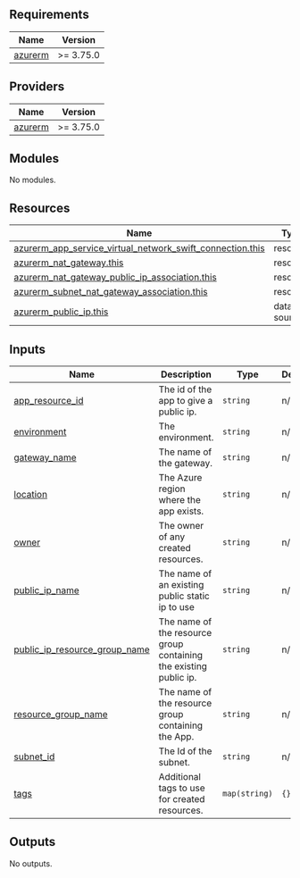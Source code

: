 <!-- BEGIN_TF_DOCS -->
## Requirements

| Name | Version |
|------|---------|
| <a name="requirement_azurerm"></a> [azurerm](#requirement\_azurerm) | >= 3.75.0 |

## Providers

| Name | Version |
|------|---------|
| <a name="provider_azurerm"></a> [azurerm](#provider\_azurerm) | >= 3.75.0 |

## Modules

No modules.

## Resources

| Name | Type |
|------|------|
| [azurerm_app_service_virtual_network_swift_connection.this](https://registry.terraform.io/providers/hashicorp/azurerm/latest/docs/resources/app_service_virtual_network_swift_connection) | resource |
| [azurerm_nat_gateway.this](https://registry.terraform.io/providers/hashicorp/azurerm/latest/docs/resources/nat_gateway) | resource |
| [azurerm_nat_gateway_public_ip_association.this](https://registry.terraform.io/providers/hashicorp/azurerm/latest/docs/resources/nat_gateway_public_ip_association) | resource |
| [azurerm_subnet_nat_gateway_association.this](https://registry.terraform.io/providers/hashicorp/azurerm/latest/docs/resources/subnet_nat_gateway_association) | resource |
| [azurerm_public_ip.this](https://registry.terraform.io/providers/hashicorp/azurerm/latest/docs/data-sources/public_ip) | data source |

## Inputs

| Name | Description | Type | Default | Required |
|------|-------------|------|---------|:--------:|
| <a name="input_app_resource_id"></a> [app\_resource\_id](#input\_app\_resource\_id) | The id of the app to give a public ip. | `string` | n/a | yes |
| <a name="input_environment"></a> [environment](#input\_environment) | The environment. | `string` | n/a | yes |
| <a name="input_gateway_name"></a> [gateway\_name](#input\_gateway\_name) | The name of the gateway. | `string` | n/a | yes |
| <a name="input_location"></a> [location](#input\_location) | The Azure region where the app exists. | `string` | n/a | yes |
| <a name="input_owner"></a> [owner](#input\_owner) | The owner of any created resources. | `string` | n/a | yes |
| <a name="input_public_ip_name"></a> [public\_ip\_name](#input\_public\_ip\_name) | The name of an existing public static ip to use | `string` | n/a | yes |
| <a name="input_public_ip_resource_group_name"></a> [public\_ip\_resource\_group\_name](#input\_public\_ip\_resource\_group\_name) | The name of the resource group containing the existing public ip. | `string` | n/a | yes |
| <a name="input_resource_group_name"></a> [resource\_group\_name](#input\_resource\_group\_name) | The name of the resource group containing the App. | `string` | n/a | yes |
| <a name="input_subnet_id"></a> [subnet\_id](#input\_subnet\_id) | The Id of the subnet. | `string` | n/a | yes |
| <a name="input_tags"></a> [tags](#input\_tags) | Additional tags to use for created resources. | `map(string)` | `{}` | no |

## Outputs

No outputs.
<!-- END_TF_DOCS -->